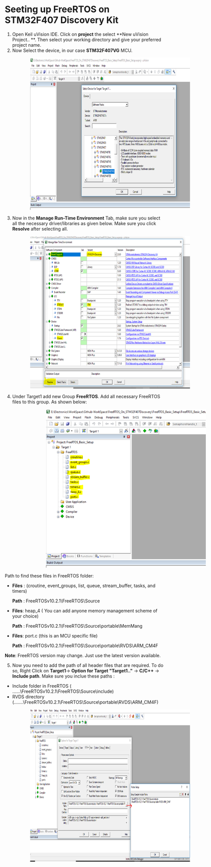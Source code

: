 # Seeting up FreeRTOS on STM32F407 Discovery Kit
1. Open Keil uVision IDE. Click on **project** the select **New uVision Project.. **. Then select your working directory and give your preferred project name.
2. Now Select the device, in our case **STM32F407VG** MCU.
<img src = "FreeRTOS_Setup_Images/Figure_FreeRTOS_Basic_DeviceSelect.PNG" width="750" height="480" hspace="80" >

3. Now in the **Manage Run-Time Environment** Tab, make sure you select all the necessary driver/libraries as given below. Make sure you click **Resolve** after selecting all. 
<img src = "FreeRTOS_Setup_Images/Figure_FreeRTOS_Basic_RunTime.PNG" width="750" height="480" hspace="80">

4. Under Target1 add new Group **FreeRTOS**. Add all necessary FreeRTOS files to this group. As shown below:
<img src = "FreeRTOS_Setup_Images/Figure_FreeRTOS_Basic_Files.PNG" width="600" height="500" hspace="130">

Path to find these files in FreeRTOS folder: 

* **Files** : (croutine, event_groups, list, queue, stream_buffer, tasks, and timers)
 
   **Path** :  FreeRTOSv10.2.1\FreeRTOS\Source
 
* **Files**: heap_4 ( You can add anyone memory management scheme of your choice) 
 
   **Path** : FreeRTOSv10.2.1\FreeRTOS\Source\portable\MemMang

 * **Files**: port.c (this is an MCU specific file)
 
   **Path** : FreeRTOSv10.2.1\FreeRTOS\Source\portable\RVDS\ARM_CM4F 

**Note**: FreeRTOS version may change. Just use the latest version available.

5. Now you need to add the path of all header files that are required. To do so, Right Click on **Target1**-> **Option for Target "Target1.."** -> **C/C++** -> **Include path**. Make sure you inclue these paths : 

* Include folder in FreeRTOS ( ......\FreeRTOSv10.2.1\FreeRTOS\Source\include)
* RVDS directory (.......\FreeRTOSv10.2.1\FreeRTOS\Source\portable\RVDS\ARM_CM4F)

<img src = "FreeRTOS_Setup_Images/Figure_FreeRTOS_Basic_IncludePath.PNG" width="750" height="480" hspace="80">
